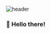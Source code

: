 ![header](https://capsule-render.vercel.app/api?type=waving&color=gradient&customColorList=10&height=300&fontAlignY=38&section=header&text=HyPE%20Network&animation=fadeIn&desc=❤%20Made%20with%20love!)
### 👋 Hello there! 
